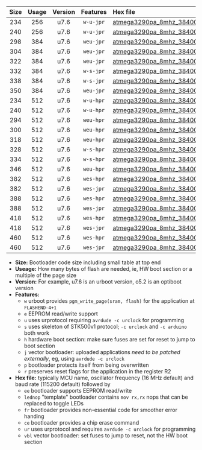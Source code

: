 |Size|Usage|Version|Features|Hex file|
|:-:|:-:|:-:|:-:|:--|
|234|256|u7.6|`w-u-jpr`|[atmega3290pa_8mhz_38400bps_ur_vbl.hex](https://raw.githubusercontent.com/stefanrueger/urboot/main/atmega3290pa_8mhz_38400bps_ur_vbl.hex)|
|240|256|u7.6|`w-u-jpr`|[atmega3290pa_8mhz_38400bps_lednop_ur_vbl.hex](https://raw.githubusercontent.com/stefanrueger/urboot/main/atmega3290pa_8mhz_38400bps_lednop_ur_vbl.hex)|
|298|384|u7.6|`weu-jpr`|[atmega3290pa_8mhz_38400bps_ee_ur_vbl.hex](https://raw.githubusercontent.com/stefanrueger/urboot/main/atmega3290pa_8mhz_38400bps_ee_ur_vbl.hex)|
|304|384|u7.6|`weu-jpr`|[atmega3290pa_8mhz_38400bps_ee_lednop_ur_vbl.hex](https://raw.githubusercontent.com/stefanrueger/urboot/main/atmega3290pa_8mhz_38400bps_ee_lednop_ur_vbl.hex)|
|322|384|u7.6|`weu-jpr`|[atmega3290pa_8mhz_38400bps_ee_lednop_fr_ur_vbl.hex](https://raw.githubusercontent.com/stefanrueger/urboot/main/atmega3290pa_8mhz_38400bps_ee_lednop_fr_ur_vbl.hex)|
|332|384|u7.6|`w-s-jpr`|[atmega3290pa_8mhz_38400bps_vbl.hex](https://raw.githubusercontent.com/stefanrueger/urboot/main/atmega3290pa_8mhz_38400bps_vbl.hex)|
|338|384|u7.6|`w-s-jpr`|[atmega3290pa_8mhz_38400bps_lednop_vbl.hex](https://raw.githubusercontent.com/stefanrueger/urboot/main/atmega3290pa_8mhz_38400bps_lednop_vbl.hex)|
|350|384|u7.6|`weu-jpr`|[atmega3290pa_8mhz_38400bps_ee_lednop_fr_ce_ur_vbl.hex](https://raw.githubusercontent.com/stefanrueger/urboot/main/atmega3290pa_8mhz_38400bps_ee_lednop_fr_ce_ur_vbl.hex)|
|234|512|u7.6|`w-u-hpr`|[atmega3290pa_8mhz_38400bps_ur.hex](https://raw.githubusercontent.com/stefanrueger/urboot/main/atmega3290pa_8mhz_38400bps_ur.hex)|
|240|512|u7.6|`w-u-hpr`|[atmega3290pa_8mhz_38400bps_lednop_ur.hex](https://raw.githubusercontent.com/stefanrueger/urboot/main/atmega3290pa_8mhz_38400bps_lednop_ur.hex)|
|294|512|u7.6|`weu-hpr`|[atmega3290pa_8mhz_38400bps_ee_ur.hex](https://raw.githubusercontent.com/stefanrueger/urboot/main/atmega3290pa_8mhz_38400bps_ee_ur.hex)|
|300|512|u7.6|`weu-hpr`|[atmega3290pa_8mhz_38400bps_ee_lednop_ur.hex](https://raw.githubusercontent.com/stefanrueger/urboot/main/atmega3290pa_8mhz_38400bps_ee_lednop_ur.hex)|
|318|512|u7.6|`weu-hpr`|[atmega3290pa_8mhz_38400bps_ee_lednop_fr_ur.hex](https://raw.githubusercontent.com/stefanrueger/urboot/main/atmega3290pa_8mhz_38400bps_ee_lednop_fr_ur.hex)|
|328|512|u7.6|`w-s-hpr`|[atmega3290pa_8mhz_38400bps.hex](https://raw.githubusercontent.com/stefanrueger/urboot/main/atmega3290pa_8mhz_38400bps.hex)|
|334|512|u7.6|`w-s-hpr`|[atmega3290pa_8mhz_38400bps_lednop.hex](https://raw.githubusercontent.com/stefanrueger/urboot/main/atmega3290pa_8mhz_38400bps_lednop.hex)|
|346|512|u7.6|`weu-hpr`|[atmega3290pa_8mhz_38400bps_ee_lednop_fr_ce_ur.hex](https://raw.githubusercontent.com/stefanrueger/urboot/main/atmega3290pa_8mhz_38400bps_ee_lednop_fr_ce_ur.hex)|
|382|512|u7.6|`wes-hpr`|[atmega3290pa_8mhz_38400bps_ee.hex](https://raw.githubusercontent.com/stefanrueger/urboot/main/atmega3290pa_8mhz_38400bps_ee.hex)|
|382|512|u7.6|`wes-jpr`|[atmega3290pa_8mhz_38400bps_ee_vbl.hex](https://raw.githubusercontent.com/stefanrueger/urboot/main/atmega3290pa_8mhz_38400bps_ee_vbl.hex)|
|388|512|u7.6|`wes-hpr`|[atmega3290pa_8mhz_38400bps_ee_lednop.hex](https://raw.githubusercontent.com/stefanrueger/urboot/main/atmega3290pa_8mhz_38400bps_ee_lednop.hex)|
|388|512|u7.6|`wes-jpr`|[atmega3290pa_8mhz_38400bps_ee_lednop_vbl.hex](https://raw.githubusercontent.com/stefanrueger/urboot/main/atmega3290pa_8mhz_38400bps_ee_lednop_vbl.hex)|
|418|512|u7.6|`wes-hpr`|[atmega3290pa_8mhz_38400bps_ee_lednop_fr.hex](https://raw.githubusercontent.com/stefanrueger/urboot/main/atmega3290pa_8mhz_38400bps_ee_lednop_fr.hex)|
|418|512|u7.6|`wes-jpr`|[atmega3290pa_8mhz_38400bps_ee_lednop_fr_vbl.hex](https://raw.githubusercontent.com/stefanrueger/urboot/main/atmega3290pa_8mhz_38400bps_ee_lednop_fr_vbl.hex)|
|460|512|u7.6|`wes-hpr`|[atmega3290pa_8mhz_38400bps_ee_lednop_fr_ce.hex](https://raw.githubusercontent.com/stefanrueger/urboot/main/atmega3290pa_8mhz_38400bps_ee_lednop_fr_ce.hex)|
|460|512|u7.6|`wes-jpr`|[atmega3290pa_8mhz_38400bps_ee_lednop_fr_ce_vbl.hex](https://raw.githubusercontent.com/stefanrueger/urboot/main/atmega3290pa_8mhz_38400bps_ee_lednop_fr_ce_vbl.hex)|

- **Size:** Bootloader code size including small table at top end
- **Useage:** How many bytes of flash are needed, ie, HW boot section or a multiple of the page size
- **Version:** For example, u7.6 is an urboot version, o5.2 is an optiboot version
- **Features:**
  + `w` urboot provides `pgm_write_page(sram, flash)` for the application at `FLASHEND-4+1`
  + `e` EEPROM read/write support
  + `u` uses urprotocol requiring `avrdude -c urclock` for programming
  + `s` uses skeleton of STK500v1 protocol; `-c urclock` and `-c arduino` both work
  + `h` hardware boot section: make sure fuses are set for reset to jump to boot section
  + `j` vector bootloader: uploaded applications *need to be patched externally*, eg, using `avrdude -c urclock`
  + `p` bootloader protects itself from being overwritten
  + `r` preserves reset flags for the application in the register R2
- **Hex file:** typically MCU name, oscillator frequency (16 MHz default) and baud rate (115200 default) followed by
  + `ee` bootloader supports EEPROM read/write
  + `lednop` "template" bootloader contains `mov rx,rx` nops that can be replaced to toggle LEDs
  + `fr` bootloader provides non-essential code for smoother error handing
  + `ce` bootloader provides a chip erase command
  + `ur` uses urprotocol and requires `avrdude -c urclock` for programming
  + `vbl` vector bootloader: set fuses to jump to reset, not the HW boot section
